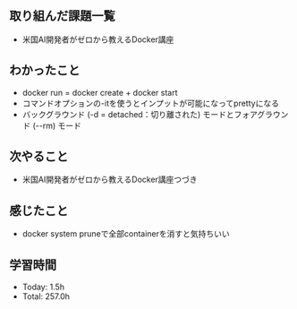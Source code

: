 ## 取り組んだ課題一覧
- 米国AI開発者がゼロから教えるDocker講座
## わかったこと
- docker run = docker create + docker start
- コマンドオプションの-itを使うとインプットが可能になってprettyになる
- バックグラウンド (-d = detached：切り離された) モードとフォアグラウンド (--rm) モード
## 次やること
- 米国AI開発者がゼロから教えるDocker講座つづき
## 感じたこと
- docker system pruneで全部containerを消すと気持ちいい
## 学習時間
- Today: 1.5h
- Total: 257.0h
